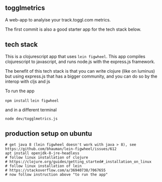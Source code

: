 ## togglmetrics

A web-app to analyise your track.toggl.com metrics.

The first commit is also a good starter app for the tech stack below.


## tech stack


This is a clojurescript app that uses `lein figwheel`.
This app compiles clojurescript to javascript, and runs node.js with the express.js framework.

The benefit of this tech stack is that you can write clojure (like on luminus) but using express.js that has a bigger community, and you can do so by the interop with cljs and js

To run the app

`npm install`
`lein figwheel`

and in a different terminal

`node dev/togglmetrics.js`

## production setup on ubuntu

```
# get java 8 (lein figwheel doesn't work with java > 8), see https://github.com/bhauman/lein-figwheel/issues/612
apt install openjdk-8-jre-headless
# follow linux installation of clojure
# https://clojure.org/guides/getting_started#_installation_on_linux
# follow linux installation of lein
# https://stackoverflow.com/a/36940738/7067655
# now follow instruction above "to run the app"
```

